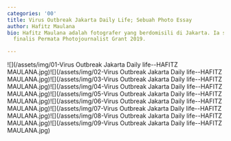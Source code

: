 ```yaml
---
categories: '00'
title: Virus Outbreak Jakarta Daily Life; Sebuah Photo Essay
author: Hafitz Maulana
bio: Hafitz Maulana adalah fotografer yang berdomisili di Jakarta. Ia sempat menjadi
  finalis Permata Photojournalist Grant 2019.

---
```

![](/assets/img/01-Virus Outbreak Jakarta Daily life--HAFITZ MAULANA.jpg)![](/assets/img/02-Virus Outbreak Jakarta Daily life--HAFITZ MAULANA.jpg)![](/assets/img/03-Virus Outbreak Jakarta Daily life--HAFITZ MAULANA.jpg)![](/assets/img/04-Virus Outbreak Jakarta Daily life--HAFITZ MAULANA.jpg)![](/assets/img/05-Virus Outbreak Jakarta Daily life--HAFITZ MAULANA.jpg)![](/assets/img/06-Virus Outbreak Jakarta Daily life--HAFITZ MAULANA.jpg)![](/assets/img/07-Virus Outbreak Jakarta Daily life--HAFITZ MAULANA.jpg)![](/assets/img/08-Virus Outbreak Jakarta Daily life--HAFITZ MAULANA.jpg)![](/assets/img/09-Virus Outbreak Jakarta Daily life--HAFITZ MAULANA.jpg)
